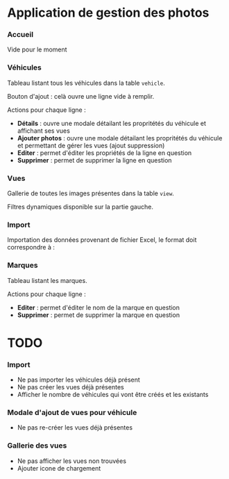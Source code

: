 # Application de gestion des photos

### Accueil
Vide pour le moment

### Véhicules
Tableau listant tous les véhicules dans la table `vehicle`.

Bouton d'ajout : celà ouvre une ligne vide à remplir.

Actions pour chaque ligne :

- **Détails** : ouvre une modale détailant les propritétés du véhicule et affichant ses vues
- **Ajouter photos** : ouvre une modale détailant les propritétés du véhicule et permettant de gérer les vues (ajout suppression)
- **Editer** : permet d'éditer les propriétés de la ligne en question
- **Supprimer** : permet de supprimer la ligne en question

### Vues
Gallerie de toutes les images présentes dans la table `view`.

Filtres dynamiques disponible sur la partie gauche.

### Import

Importation des données provenant de fichier Excel, le format doit correspondre à :

### Marques

Tableau listant les marques.

Actions pour chaque ligne :

- **Editer** : permet d'éditer le nom de la marque en question
- **Supprimer** : permet de supprimer la marque en question

# TODO

### Import
- Ne pas importer les véhicules déjà présent
- Ne pas créer les vues déjà présentes
- Afficher le nombre de véhicules qui vont être créés et les existants

### Modale d'ajout de vues pour véhicule
- Ne pas re-créer les vues déjà présentes

### Gallerie des vues
- Ne pas afficher les vues non trouvées
- Ajouter icone de chargement
